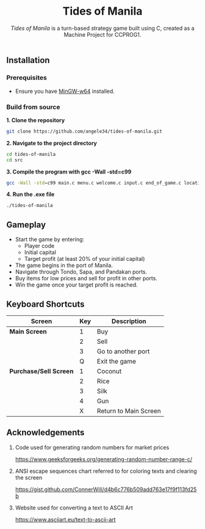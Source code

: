 <h1 align="center"> Tides of Manila </h1>

<div align="center">
  <em>Tides of Manila</em> is a turn-based strategy game built using C, created as a Machine Project for CCPROG1.
</div> <br>

## Installation

### Prerequisites

- Ensure you have [MinGW-w64](https://sourceforge.net/projects/mingw-w64/) installed.

### Build from source

**1. Clone the repository**

```bash
git clone https://github.com/angele34/tides-of-manila.git
```

**2. Navigate to the project directory**

```bash
cd tides-of-manila
cd src
```

**3. Compile the program with gcc -Wall -std=c99**

```bash
gcc -Wall -std=c99 main.c menu.c welcome.c input.c end_of_game.c location.c generate_price.c check_turns.c clear_screen.c -o tides-of-manila.exe
```

**4. Run the .exe file**

```bash
./tides-of-manila
```

## Gameplay

- Start the game by entering:
  - Player code
  - Initial capital
  - Target profit (at least 20% of your initial capital)
- The game begins in the port of Manila.
- Navigate through Tondo, Sapa, and Pandakan ports.
- Buy items for low prices and sell for profit in other ports.
- Win the game once your target profit is reached.

## Keyboard Shortcuts

| Screen            | Key   | Description            |
| ----------------- | ----- | ---------------------- |
| **Main Screen**    | 1     | Buy                    |
|                   | 2     | Sell                   |
|                   | 3     | Go to another port     |
|                   | Q     | Exit the game          |
| **Purchase/Sell Screen**| 1     | Coconut                |
|                   | 2     | Rice                   |
|                   | 3     | Silk                   |
|                   | 4     | Gun                    |
|                   | X     | Return to Main Screen  |

## Acknowledgements

1. Code used for generating random numbers for market prices
    
    https://www.geeksforgeeks.org/generating-random-number-range-c/

2. ANSI escape sequences chart referred to for coloring texts and clearing the screen

    https://gist.github.com/ConnerWill/d4b6c776b509add763e17f9f113fd25b

3. Website used for converting a text to ASCII Art

    https://www.asciiart.eu/text-to-ascii-art